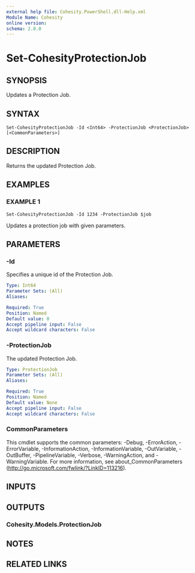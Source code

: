 ```yaml
---
external help file: Cohesity.PowerShell.dll-Help.xml
Module Name: Cohesity
online version:
schema: 2.0.0
---
```


# Set-CohesityProtectionJob

## SYNOPSIS
Updates a Protection Job.

## SYNTAX

```
Set-CohesityProtectionJob -Id <Int64> -ProtectionJob <ProtectionJob> [<CommonParameters>]
```

## DESCRIPTION
Returns the updated Protection Job.

## EXAMPLES

### EXAMPLE 1
```
Set-CohesityProtectionJob -Id 1234 -ProtectionJob $job
```

Updates a protection job with given parameters.

## PARAMETERS

### -Id
Specifies a unique id of the Protection Job.

```yaml
Type: Int64
Parameter Sets: (All)
Aliases:

Required: True
Position: Named
Default value: 0
Accept pipeline input: False
Accept wildcard characters: False
```

### -ProtectionJob
The updated Protection Job.

```yaml
Type: ProtectionJob
Parameter Sets: (All)
Aliases:

Required: True
Position: Named
Default value: None
Accept pipeline input: False
Accept wildcard characters: False
```

### CommonParameters
This cmdlet supports the common parameters: -Debug, -ErrorAction, -ErrorVariable, -InformationAction, -InformationVariable, -OutVariable, -OutBuffer, -PipelineVariable, -Verbose, -WarningAction, and -WarningVariable.
For more information, see about_CommonParameters (http://go.microsoft.com/fwlink/?LinkID=113216).

## INPUTS

## OUTPUTS

### Cohesity.Models.ProtectionJob
## NOTES

## RELATED LINKS
